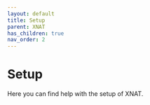 ```yaml
---
layout: default
title: Setup
parent: XNAT
has_children: true
nav_order: 2
---
```


# Setup

Here you can find help with the setup of XNAT.